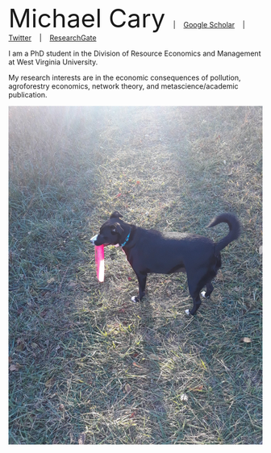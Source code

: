 <span style="font-size: 50px;">Michael Cary</span> &nbsp;&nbsp;&nbsp;|&nbsp;&nbsp;&nbsp; [Google Scholar](https://scholar.google.com/citations?user=WiG-_48AAAAJ&hl=en) &nbsp;&nbsp;&nbsp;|&nbsp;&nbsp;&nbsp; [Twitter](https://twitter.com/data_cats) &nbsp;&nbsp;&nbsp;|&nbsp;&nbsp;&nbsp; [ResearchGate](https://www.researchgate.net/profile/Michael-Cary-3)

I am a PhD student in the Division of Resource Economics and Management at West Virginia University.

My research interests are in the economic consequences of pollution, agroforestry economics, network theory, and metascience/academic publication. 

![Ada](/img/ada.jfif)
